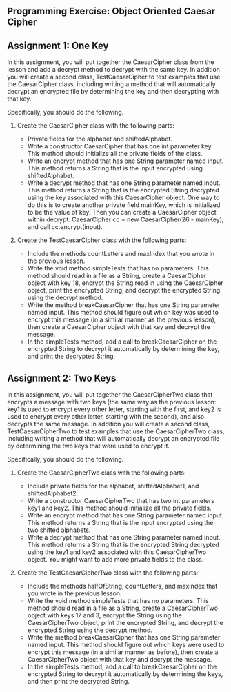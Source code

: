 ## Programming Exercise: Object Oriented Caesar Cipher  

## Assignment 1: One Key  
In this assignment, you will put together the CaesarCipher class from the lesson and add a decrypt method to decrypt with the same key. In addition you will create a second class, TestCaesarCipher to test examples that use the CaesarCipher class, including writing a method that will automatically decrypt an encrypted file by determining the key and then decrypting with that key.

Specifically, you should do the following.

1. Create the CaesarCipher class with the following parts:

    - Private fields for the alphabet and shiftedAlphabet.  
    - Write a constructor CaesarCipher that has one int parameter key. This method should initialize all the private fields of the class.  
    - Write an encrypt method that has one String parameter named input. This method returns a String that is the input encrypted using shiftedAlphabet.  
    - Write a decrypt method that has one String parameter named input. This method returns a String that is the encrypted String decrypted using the key associated with this CaesarCipher object. One way to do this is to create another private field mainKey, which is initialized to be the value of key. Then you can create a CaesarCipher object within decrypt: CaesarCipher cc = new CaesarCipher(26 - mainKey); and call cc.encrypt(input).

2. Create the TestCaesarCipher class with the following parts:

    - Include the methods countLetters and maxIndex that you wrote in the previous lesson.
    - Write the void method simpleTests that has no parameters. This method should read in a file as a String, create a CaesarCipher object with key 18, encrypt the String read in using the CaesarCipher object, print the encrypted String, and decrypt the encrypted String using the decrypt method.
    - Write the method breakCaesarCipher that has one String parameter named input. This method should figure out which key was used to encrypt this message (in a similar manner as the previous lesson), then create a CaesarCipher object with that key and decrypt the message.
    - In the simpleTests method, add a call to breakCaesarCipher on the encrypted String to decrypt it automatically by determining the key, and print the decrypted String.

## Assignment 2: Two Keys  
In this assignment, you will put together the CaesarCipherTwo class that encrypts a message with two keys (the same way as the previous lesson: key1 is used to encrypt every other letter, starting with the first, and key2 is used to encrypt every other letter, starting with the second), and also decrypts the same message. In addition you will create a second class, TestCaesarCipherTwo to test examples that use the CaesarCipherTwo class, including writing a method that will automatically decrypt an encrypted file by determining the two keys that were used to encrypt it. 

Specifically, you should do the following.

1. Create the CaesarCipherTwo class with the following parts:

    - Include private fields for the alphabet, shiftedAlphabet1, and shiftedAlphabet2.
    - Write a constructor CaesarCipherTwo that has two int parameters key1 and key2. This method should initialize all the private fields.
    - Write an encrypt method that has one String parameter named input. This method returns a String that is the input encrypted using the two shifted alphabets.
    - Write a decrypt method that has one String parameter named input. This method returns a String that is the encrypted String decrypted using the key1 and key2 associated with this CaesarCipherTwo object. You might want to add more private fields to the class.

2. Create the TestCaesarCipherTwo class with the following parts:

    - Include the methods halfOfString, countLetters, and maxIndex that you wrote in the previous lesson.
    - Write the void method simpleTests that has no parameters. This method should read in a file as a String, create a CaesarCipherTwo object with keys 17 and 3, encrypt the String using the CaesarCipherTwo object, print the encrypted String, and decrypt the encrypted String using the decrypt method.
    - Write the method breakCaesarCipher that has one String parameter named input. This method should figure out which keys were used to encrypt this message (in a similar manner as before), then create a CaesarCipherTwo object with that key and decrypt the message.
    - In the simpleTests method, add a call to breakCaesarCipher on the encrypted String to decrypt it automatically by determining the keys, and then print the decrypted String.